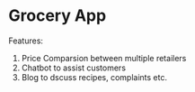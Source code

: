 # Grocery App
Features:<br/>
1. Price Comparsion between multiple retailers<br/>
2. Chatbot to assist customers<br/>
3. Blog to dscuss recipes, complaints etc.<br/>
